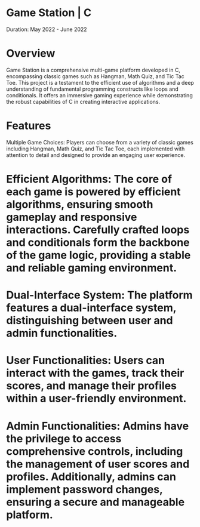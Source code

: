 # Game Station | C
Duration: May 2022 - June 2022

# Overview
Game Station is a comprehensive multi-game platform developed in C, encompassing classic games such as Hangman, Math Quiz, and Tic Tac Toe. This project is a testament to the efficient use of algorithms and a deep understanding of fundamental programming constructs like loops and conditionals. It offers an immersive gaming experience while demonstrating the robust capabilities of C in creating interactive applications.

# Features
Multiple Game Choices: Players can choose from a variety of classic games including Hangman, Math Quiz, and Tic Tac Toe, each implemented with attention to detail and designed to provide an engaging user experience.

# Efficient Algorithms: The core of each game is powered by efficient algorithms, ensuring smooth gameplay and responsive interactions. Carefully crafted loops and conditionals form the backbone of the game logic, providing a stable and reliable gaming environment.

# Dual-Interface System: The platform features a dual-interface system, distinguishing between user and admin functionalities.

# User Functionalities: Users can interact with the games, track their scores, and manage their profiles within a user-friendly environment.
# Admin Functionalities: Admins have the privilege to access comprehensive controls, including the management of user scores and profiles. Additionally, admins can implement password changes, ensuring a secure and manageable platform.
